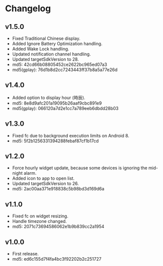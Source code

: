 Changelog
=========

v1.5.0
------
 - Fixed Traditional Chinese display.
 - Added Ignore Battery Optimization handling.
 - Added Wake Lock handling.
 - Updated notification channel handling.
 - Updated targetSdkVersion to 28.
 - md5: 42cd66b08805452ce2622bc965ed07a3
 - md5(gplay): 76d1b8d2cc7243443ff37b8a5a77e26d

v1.4.0
------
 - Added option to display hour (時辰).
 - md5: 8e8d9afc201a19095b26aaf9cbc891e9
 - md5(gplay): 066120a7d2e1cc7a789eeb6dbdd28b03

v1.3.0
------
 - Fixed fc due to background execution limits on Android 8.
 - md5: 5f2b1256331394288febaf87cf1b17cd

v1.2.0
------
 - Force hourly widget update, because some devices is ignoring the mid-night alarm.
 - Added icon to app to open list.
 - Updated targetSdkVersion to 26.
 - md5: 2ac00aa371e918838c5b98bd3d169d6a

v1.1.0
------
 - Fixed fc on widget resizing.
 - Handle timezone changed.
 - md5: 2071c73694586062e1b9b839cc2a1954

v1.0.0
------
 - First release.
 - md5: ed6c155d7f4fa4bc3f92202b2c251727
